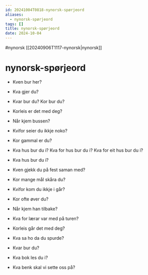 ```yaml
---
id: 20241004T0818-nynorsk-spørjeord
aliases:
  - nynorsk-spørjeord
tags: []
title: nynorsk-spørjeord
date: 2024-10-04
---
```


#nynorsk [[20240906T1117-nynorsk|nynorsk]]

# nynorsk-spørjeord

- Kven bur her?
- Kva gjer du?
- Kvar bur du? Kor bur du?
- Korleis er det med deg?
- Når kjem bussen?
- Kvifor seier du ikkje noko?
- Kor gammal er du?
- Kva hus bur du i? Kva for hus bur du i? Kva for eit hus bur du i?

- Kva hus bur du i?
- Kven gjekk du på fest saman med?
- Kor mange mål skåra du?
- Kvifor kom du ikkje i går?
- Kor ofte øver du?
- Når kjem han tilbake?
- Kva for lærar var med på turen?
- Korleis går det med deg?
- Kva sa ho da du spurde?
- Kvar bur du?
- Kva bok les du i?
- Kva benk skal vi sette oss på?
